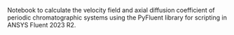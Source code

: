 Notebook to calculate the velocity field and axial diffusion coefficient of periodic chromatographic systems using the PyFluent library for scripting in ANSYS Fluent 2023 R2.
